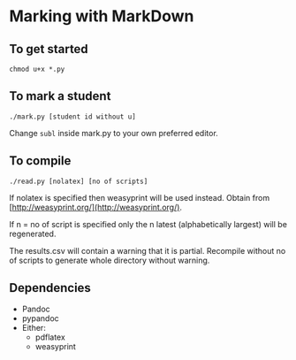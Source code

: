 # Marking with MarkDown

## To get started 

`chmod u+x *.py`

## To mark a student

`./mark.py [student id without u]`

Change `subl` inside mark.py to your own preferred editor.

## To compile 

`./read.py [nolatex] [no of scripts]`

If nolatex is specified then weasyprint will be used instead. Obtain from [http://weasyprint.org/](http://weasyprint.org/).

If n = no of script is specified only the n latest (alphabetically largest) will be regenerated.

The results.csv will contain a warning that it is partial. Recompile without no of scripts to generate whole directory without warning.

## Dependencies

* Pandoc
* pypandoc
* Either:
	* pdflatex
	* weasyprint
